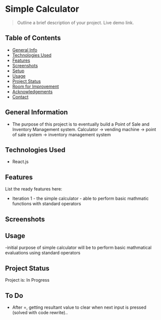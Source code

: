 # Simple Calculator
> Outline a brief description of your project.
> Live demo link. <!-- when hosted put demo link here -->

## Table of Contents
* [General Info](#general-information)
* [Technologies Used](#technologies-used)
* [Features](#features)
* [Screenshots](#screenshots)
* [Setup](#setup)
* [Usage](#usage)
* [Project Status](#project-status)
* [Room for Improvement](#room-for-improvement)
* [Acknowledgements](#acknowledgements)
* [Contact](#contact)
<!-- * [License](#license) -->


## General Information
- The purpose of this project is to eventually build a Point of Sale and Inventory Management system.
Calculator -> vending machine -> point of sale system -> inventory management system
<!-- You don't have to answer all the questions - just the ones relevant to your project. -->


## Technologies Used
- React.js


## Features
List the ready features here:
- Iteration 1 - the simple calculator - able to perform basic mathmatic functions with standard operators 


## Screenshots




## Usage
-initial purpose of simple calculator will be to perform basic mathmatical evaluations using standard operators





## Project Status
Project is: In Progress


## To Do

- After =, getting resultant value to clear when next input is pressed (solved with code rewrite)..



